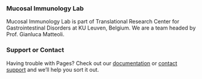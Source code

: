 ### Mucosal Immunology Lab

Mucosal Immunology Lab is part of Translational Research Center for Gastrointestinal Disorders at KU Leuven, Belgium. We are a team  headed by Prof. Gianluca Matteoli.

### Support or Contact

Having trouble with Pages? Check out our [documentation](https://help.github.com/categories/github-pages-basics/) or [contact support](https://github.com/contact) and we’ll help you sort it out.
